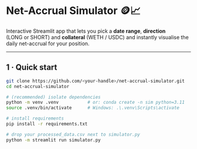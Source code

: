 # Net-Accrual Simulator 🪙📈

Interactive Streamlit app that lets you pick a **date range**, **direction**  
(LONG or SHORT) and **collateral** (WETH / USDC) and instantly visualise the
daily net-accrual for your position.

---

## 1 · Quick start

```bash
git clone https://github.com/<your-handle>/net-accrual-simulator.git
cd net-accrual-simulator

# (recommended) isolate dependencies
python -m venv .venv           # or: conda create -n sim python=3.11
source .venv/bin/activate      # Windows: .\.venv\Scripts\activate

# install requirements
pip install -r requirements.txt

# drop your processed_data.csv next to simulator.py
python -m streamlit run simulator.py
